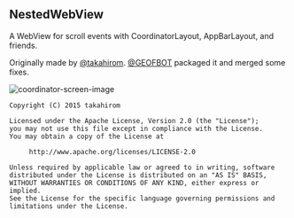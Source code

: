 NestedWebView
-----------------------------

A WebView for scroll events with CoordinatorLayout, AppBarLayout, and friends.

Originally made by [@takahirom](https://github.com/takahirom). [@GEOFBOT](https://github.com/GEOFBOT) packaged it and merged some fixes.

![coordinator-screen-image](https://cloud.githubusercontent.com/assets/1386930/13979570/b7235d0a-f11c-11e5-80e0-5ab6faa683e2.gif)

```
Copyright (C) 2015 takahirom

Licensed under the Apache License, Version 2.0 (the "License");
you may not use this file except in compliance with the License.
You may obtain a copy of the License at

     http://www.apache.org/licenses/LICENSE-2.0

Unless required by applicable law or agreed to in writing, software
distributed under the License is distributed on an "AS IS" BASIS,
WITHOUT WARRANTIES OR CONDITIONS OF ANY KIND, either express or implied.
See the License for the specific language governing permissions and
limitations under the License.
```
